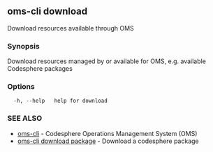 ## oms-cli download

Download resources available through OMS

### Synopsis

Download resources managed by or available for OMS,
e.g. available Codesphere packages

### Options

```
  -h, --help   help for download
```

### SEE ALSO

* [oms-cli](oms-cli.md)	 - Codesphere Operations Management System (OMS)
* [oms-cli download package](oms-cli_download_package.md)	 - Download a codesphere package

